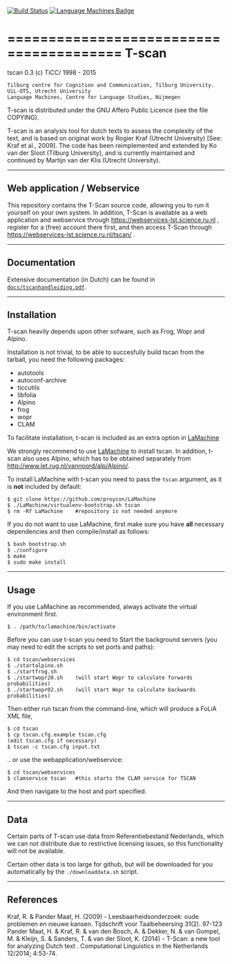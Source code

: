 [![Build Status](https://travis-ci.org/proycon/tscan.svg?branch=master)](https://travis-ci.org/proycon/tscan) [![Language Machines Badge](http://applejack.science.ru.nl/lamabadge.php/tscan)](http://applejack.science.ru.nl/languagemachines/)

========================================
T-scan
========================================

tscan 0.3 (c) TiCC/ 1998 - 2015

    Tilburg centre for Cognition and Communication, Tilburg University.
    UiL-OTS, Utrecht University
    Language Machines, Centre for Language Studies, Nijmegen

T-scan is distributed under the GNU Affero Public Licence (see the file COPYING).

T-scan is an analysis tool for dutch texts to assess the complexity of the
text, and is based on original work by Rogier Kraf (Utrecht University) [See:
Kraf et al., 2009]. The code has been reimplemented and extended by Ko van der
Sloot (Tilburg University), and is currently maintained and continued by
Martijn van der Klis (Utrecht University).

------------------------------
Web application / Webservice
------------------------------

This repository contains the T-Scan source code, allowing you to run it
yourself on your own system. In addition, T-Scan is available as a web application and webservice through https://webservices-lst.science.ru.nl , register for a (free) account there first, and then access T-Scan through https://webservices-lst.science.ru.nl/tscan/ .

----------------
Documentation
----------------

Extensive documentation (in Dutch) can be found in [``docs/tscanhandleiding.pdf``](https://github.com/proycon/tscan/raw/master/docs/tscanhandleiding.pdf).

----------------
Installation 
----------------

T-scan heavily depends upon other sofware, such as Frog, Wopr and Alpino.

Installation is not trivial, to be able to succesfully build tscan from the tarball, you need the following packages:
- autotools
- autoconf-archive
- ticcutils
- libfolia
- Alpino 
- frog
- wopr
- CLAM

To facilitate installation, t-scan is included as an extra option in [LaMachine](https://proycon.github.io/LaMachine)

We strongly recommend to use [LaMachine](https://proycon.github.io/LaMachine) to
install tscan. In addition, t-scan also uses Alpino, which has to be obtained separately from
http://www.let.rug.nl/vannoord/alp/Alpino/.

To install LaMachine with t-scan you need to pass the ``tscan`` argument, as it is **not** included by default:

    $ git clone https://github.com/proycon/LaMachine
    $ ./LaMachine/virtualenv-bootstrap.sh tscan
    $ rm -Rf LaMachine    #repository is not needed anymore

If you do not want to use LaMachine, first make sure you have **all** necessary dependencies and then compile/install as follows:

    $ bash bootstrap.sh
    $ ./configure
    $ make
    $ sudo make install

----------------
Usage
----------------

If you use LaMachine as recommended, always activate the virtual environment first.
    
    $ . /path/to/lamachine/bin/activate

Before you can use t-scan you need to Start the background servers (you may need to edit the scripts to set ports and paths):

    $ cd tscan/webservices
    $ ./startalpino.sh
    $ ./startfrog.sh
    $ ./startwopr20.sh    (will start Wopr to calculate forwards probabilities)
    $ ./startwopr02.sh    (will start Wopr to calculate backwards probabilities)

Then either run tscan from the command-line, which will produce a FoLiA XML file,

    $ cd tscan
    $ cp tscan.cfg.example tscan.cfg
    (edit tscan.cfg if necessary)
    $ tscan -c tscan.cfg input.txt 

.. or use the webapplication/webservice:

    $ cd tscan/webservices
    $ clamservice tscan   #this starts the CLAM service for TSCAN

And then navigate to the host and port specified. 

----------------
Data
----------------

Certain parts of T-scan use data from Referentiebestand Nederlands, which we can not distribute due to restrictive licensing issues, so this functionality will not be available.

Certain other data is too large for github, but will be downloaded for you automatically by the ``./downloaddata.sh`` script.

----------------
References
----------------

Kraf, R. & Pander Maat, H. (2009) - Leesbaarheidsonderzoek: oude problemen en nieuwe kansen. Tijdschrift voor Taalbeheersing 31(2). 97-123
Pander Maat, H. & Kraf, R. & van den Bosch, A. & Dekker, N. & van Gompel, M. & Kleijn, S. & Sanders, T. & van der Sloot, K. (2014) - T-Scan: a new tool for analyzing Dutch text  .  Computational Linguistics in the Netherlands 12/2014; 4:53-74. 




